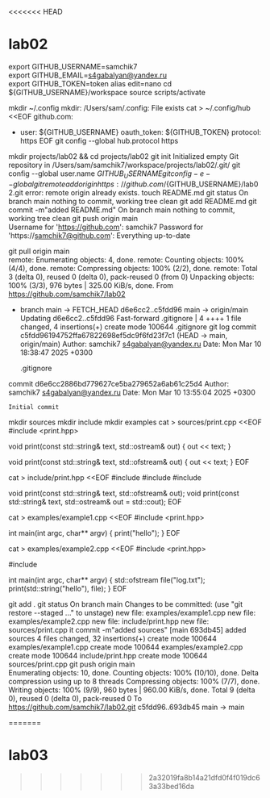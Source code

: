 <<<<<<< HEAD
# lab02
export GITHUB_USERNAME=samchik7          
export GITHUB_EMAIL=s4gabalyan@yandex.ru   
export GITHUB_TOKEN=token
alias edit=nano
cd ${GITHUB_USERNAME}/workspace
source scripts/activate




mkdir ~/.config
mkdir: /Users/sam/.config: File exists
cat > ~/.config/hub <<EOF
github.com:
- user: ${GITHUB_USERNAME}
  oauth_token: ${GITHUB_TOKEN}
  protocol: https
EOF
git config --global hub.protocol https




mkdir projects/lab02 && cd projects/lab02
git init
Initialized empty Git repository in /Users/sam/samchik7/workspace/projects/lab02/.git/
git config --global user.name ${GITHUB_USERNAME}
git config -e --global
git remote add origin https://github.com/${GITHUB_USERNAME}/lab02.git
error: remote origin already exists.
touch README.md
git status
On branch main
nothing to commit, working tree clean
git add README.md
git commit -m"added README.md"
On branch main
nothing to commit, working tree clean
git push origin main  
Username for 'https://github.com': samchik7
Password for 'https://samchik7@github.com': 
Everything up-to-date





git pull origin main  
remote: Enumerating objects: 4, done.
remote: Counting objects: 100% (4/4), done.
remote: Compressing objects: 100% (2/2), done.
remote: Total 3 (delta 0), reused 0 (delta 0), pack-reused 0 (from 0)
Unpacking objects: 100% (3/3), 976 bytes | 325.00 KiB/s, done.
From https://github.com/samchik7/lab02
 * branch            main       -> FETCH_HEAD
   d6e6cc2..c5fdd96  main       -> origin/main
Updating d6e6cc2..c5fdd96
Fast-forward
 .gitignore | 4 ++++
 1 file changed, 4 insertions(+)
 create mode 100644 .gitignore
git log
commit c5fdd96194752ffa67822698ef5dc9f6fd23f7c1 (HEAD -> main, origin/main)
Author: samchik7 <s4gabalyan@yandex.ru>
Date:   Mon Mar 10 18:38:47 2025 +0300

    .gitignore

commit d6e6cc2886bd779627ce5ba279652a6ab61c25d4
Author: samchik7 <s4gabalyan@yandex.ru>
Date:   Mon Mar 10 13:55:04 2025 +0300

    Initial commit





mkdir sources
mkdir include
mkdir examples
cat > sources/print.cpp <<EOF
#include <print.hpp>

void print(const std::string& text, std::ostream& out)
{
  out << text;
}

void print(const std::string& text, std::ofstream& out)
{
  out << text;
}
EOF




cat > include/print.hpp <<EOF
#include <fstream>
#include <iostream>
#include <string>

void print(const std::string& text, std::ofstream& out);
void print(const std::string& text, std::ostream& out = std::cout);
EOF




cat > examples/example1.cpp <<EOF
#include <print.hpp>

int main(int argc, char** argv)
{
  print("hello");
}
EOF




cat > examples/example2.cpp <<EOF
#include <print.hpp>

#include <fstream>

int main(int argc, char** argv)
{
  std::ofstream file("log.txt");
  print(std::string("hello"), file);
}
EOF



git add .
git status
On branch main
Changes to be committed:
  (use "git restore --staged <file>..." to unstage)
	new file:   examples/example1.cpp
	new file:   examples/example2.cpp
	new file:   include/print.hpp
	new file:   sources/print.cpp
it commit -m"added sources"
[main 693db45] added sources
 4 files changed, 32 insertions(+)
 create mode 100644 examples/example1.cpp
 create mode 100644 examples/example2.cpp
 create mode 100644 include/print.hpp
 create mode 100644 sources/print.cpp
git push origin main  
Enumerating objects: 10, done.
Counting objects: 100% (10/10), done.
Delta compression using up to 8 threads
Compressing objects: 100% (7/7), done.
Writing objects: 100% (9/9), 960 bytes | 960.00 KiB/s, done.
Total 9 (delta 0), reused 0 (delta 0), pack-reused 0
To https://github.com/samchik7/lab02.git
   c5fdd96..693db45  main -> main
   




=======
# lab03
>>>>>>> 2a32019fa8b14a21dfd0f4f019dc63a33bed16da
